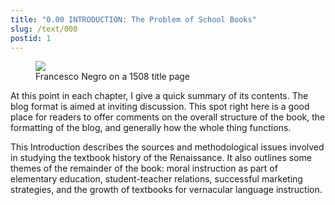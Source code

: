 ```yaml
---
title: "0.00 INTRODUCTION: The Problem of School Books"
slug: /text/000
postid: 1
---
```


<figure class="mkdn-figure">
    <div onClick="createLightbox('/images_full/0.00_Introduction/Wing-ZP-535.D175Negrotitle.jpg')" data="/images_full/0.00_Introduction/Wing-ZP-535.D175Negrotitle.jpg" class="mkdn-image-link" id="lbimage">
        <img class="mkdn-image" src="/images_full/0.00_Introduction/Wing-ZP-535.D175Negrotitle.jpg" />
        <figcaption class="mkdn-figcaption">Francesco Negro on a 1508 title page</figcaption>
    </div>
</figure>
        
At this point in each chapter, I give a quick summary of its contents. The blog format is aimed at inviting discussion. This spot right here is a good place for readers to offer comments on the overall structure of the book, the formatting of the blog, and generally how the whole thing functions.

This Introduction describes the sources and methodological issues involved in studying the textbook history of the Renaissance. It also outlines some themes of the remainder of the book: moral instruction as part of elementary education, student-teacher relations, successful marketing strategies, and the growth of textbooks for vernacular language instruction.
